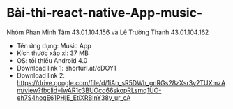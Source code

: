 # Bài-thi-react-native-App-music-
Nhóm Phan Minh Tâm 43.01.104.156 và Lê Trường Thanh 43.01.104.162

* Tên ứng dụng: Music App
* Kích thước xấp xỉ: 37 MB
* OS: tối thiểu Android 4.0
* Download link 1: shorturl.at/oDOY1
* Download link 2: https://drive.google.com/file/d/1iAn_sR5DWh_gnRGs28zXsr3y2TUXmzAm/view?fbclid=IwAR1c3BUOcd66skopRLsmq1UO-eh7S4hoqE61PHjE_EtiXRBInY38v_ur_cA
